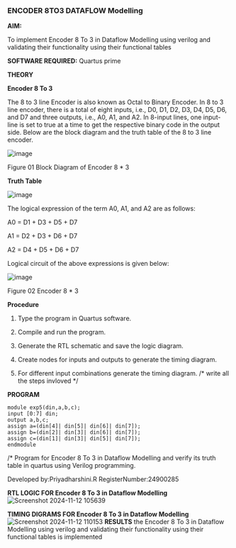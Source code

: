 ### ENCODER 8TO3 DATAFLOW Modelling

**AIM:**

To implement  Encoder 8 To 3 in Dataflow Modelling using verilog and validating their functionality using their functional tables

**SOFTWARE REQUIRED:** Quartus prime

**THEORY**

**Encoder 8 To 3**

The 8 to 3 line Encoder is also known as Octal to Binary Encoder. In 8 to 3 line encoder, there is a total of eight inputs, i.e., D0, D1, D2, D3, D4, D5, D6, and D7 and three outputs, i.e., A0, A1, and A2. In 8-input lines, one input-line is set to true at a time to get the respective binary code in the output side. Below are the block diagram and the truth table of the 8 to 3 line encoder.

![image](https://github.com/naavaneetha/ENCODER8TO3DATAFLOW/assets/154305477/0bc242c1-eb9e-4c47-afe5-30428470efc3)

Figure 01  Block Diagram of Encoder 8 * 3

**Truth Table**

![image](https://github.com/naavaneetha/ENCODER8TO3DATAFLOW/assets/154305477/35496b14-ae6e-4cd1-9abd-d6736b576575)

The logical expression of the term A0, A1, and A2 are as follows:

A0 = D1 + D3 + D5 + D7

A1 = D2 + D3 + D6 + D7

A2 = D4 + D5 + D6 + D7

Logical circuit of the above expressions is given below:

![image](https://github.com/naavaneetha/ENCODER8TO3DATAFLOW/assets/154305477/95acaee6-c873-4c75-89eb-ef09fb158053)

Figure 02  Encoder 8 * 3

**Procedure**
1.	Type the program in Quartus software.

2.	Compile and run the program.

3.	Generate the RTL schematic and save the logic diagram.

4.	Create nodes for inputs and outputs to generate the timing diagram.

5.	For different input combinations generate the timing diagram.
/* write all the steps invloved */

**PROGRAM**
```
module exp5(din,a,b,c);
input [0:7] din;
output a,b,c;
assign a=(din[4]| din[5]| din[6]| din[7]);
assign b=(din[2]| din[3]| din[6]| din[7]);
assign c=(din[1]| din[3]| din[5]| din[7]);
endmodule 
```
/* Program for Encoder 8 To 3 in Dataflow Modelling and verify its truth table in quartus using Verilog programming. 

Developed by:Priyadharshini.R
RegisterNumber:24900285


**RTL LOGIC FOR Encoder 8 To 3 in Dataflow Modelling**
![Screenshot 2024-11-12 105639](https://github.com/user-attachments/assets/19d059e0-2ba8-4fde-bfcc-5def0dff488b)

**TIMING DIGRAMS FOR Encoder 8 To 3 in Dataflow Modelling**
![Screenshot 2024-11-12 110153](https://github.com/user-attachments/assets/75bcd26b-f4fb-4a1f-ba42-7bef9d0d4653)
**RESULTS**
 the Encoder 8 To 3 in Dataflow Modelling using verilog and validating their functionality using their functional tables is implemented




